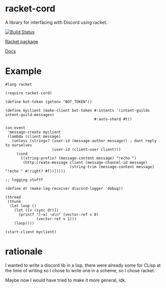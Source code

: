 # racket-cord

A library for interfacing with Discord using racket.

[![Build Status](https://github.com/nitros12/racket-cord/actions/workflows/ci.yml/badge.svg)](https://github.com/nitros12/racket-cord/actions/workflows/ci.yml)

[Racket package](https://pkgd.racket-lang.org/pkgn/package/racket-cord)

[Docs](https://docs.racket-lang.org/racket-cord/index.html)

# Example

```racket
#lang racket

(require racket-cord)

(define bot-token (getenv "BOT_TOKEN"))

(define myclient (make-client bot-token #:intents '(intent-guilds intent-guild-messages)
                                        #:auto-shard #t))

(on-event
 'message-create myclient
 (lambda (client message)
   (unless (string=? (user-id (message-author message)) ; dont reply to ourselves
                     (user-id (client-user client)))
     (cond
       [(string-prefix? (message-content message) "!echo ")
        (http:create-message client (message-channel-id message)
                             (string-trim (message-content message) "!echo " #:right? #f))]))))

;; logging stufff

(define dr (make-log-receiver discord-logger 'debug))

(thread
 (thunk
  (let loop ()
    (let ([v (sync dr)])
      (printf "[~a] ~a\n" (vector-ref v 0)
              (vector-ref v 1)))
    (loop))))

(start-client myclient)
```

# rationale
I wanted to write a discord lib in a lisp,
there were already some for CLisp at the time of writing so I chose to
write one in a scheme, so I chose racket.

Maybe now I would have tried to make it more general, idk.
